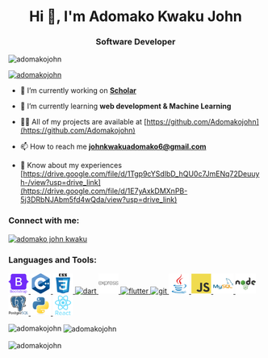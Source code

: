 
<h1 align="center">Hi 👋, I'm Adomako Kwaku John</h1>
<h3 align="center"> Software Developer </h3>

<p align="left"> <img src="https://komarev.com/ghpvc/?username=adomakojohn&label=Profile%20views&color=0e75b6&style=flat" alt="adomakojohn" /> </p>

<p align="left"> <a href="https://github.com/ryo-ma/github-profile-trophy"><img src="https://github-profile-trophy.vercel.app/?username=adomakojohn" alt="adomakojohn" /></a> </p>

- 🔭 I’m currently working on <a href ="https://scholar-p3b1.vercel.app/">**Scholar**<a/>

- 🌱 I’m currently learning **web development & Machine Learning**

- 👨‍💻 All of my projects are available at [https://github.com/Adomakojohn](https://github.com/Adomakojohn)

- 📫 How to reach me **johnkwakuadomako6@gmail.com**

- 📄 Know about my experiences [https://drive.google.com/file/d/1Tgp9cYSdIbD_hQU0c7JmENq72Deuuyh-/view?usp=drive_link](https://drive.google.com/file/d/1E7yAxkDMXnPB-5j3DRbNJAbm5fd4wQda/view?usp=drive_link)

<h3 align="left">Connect with me:</h3>
<p align="left">
<a href="https://linkedin.com/in/adomako john kwaku" target="blank"><img align="center" src="https://raw.githubusercontent.com/rahuldkjain/github-profile-readme-generator/master/src/images/icons/Social/linked-in-alt.svg" alt="adomako john kwaku" height="30" width="40" /></a>
</p>

<h3 align="left">Languages and Tools:</h3>
<p align="left"> <a href="https://getbootstrap.com" target="_blank" rel="noreferrer"> <img src="https://raw.githubusercontent.com/devicons/devicon/master/icons/bootstrap/bootstrap-plain-wordmark.svg" alt="bootstrap" width="40" height="40"/> </a> <a href="https://www.w3schools.com/cpp/" target="_blank" rel="noreferrer"> <img src="https://raw.githubusercontent.com/devicons/devicon/master/icons/cplusplus/cplusplus-original.svg" alt="cplusplus" width="40" height="40"/> </a> <a href="https://www.w3schools.com/css/" target="_blank" rel="noreferrer"> <img src="https://raw.githubusercontent.com/devicons/devicon/master/icons/css3/css3-original-wordmark.svg" alt="css3" width="40" height="40"/> </a> <a href="https://dart.dev" target="_blank" rel="noreferrer"> <img src="https://www.vectorlogo.zone/logos/dartlang/dartlang-icon.svg" alt="dart" width="40" height="40"/> </a> <a href="https://expressjs.com" target="_blank" rel="noreferrer"> <img src="https://raw.githubusercontent.com/devicons/devicon/master/icons/express/express-original-wordmark.svg" alt="express" width="40" height="40"/> </a> <a href="https://flutter.dev" target="_blank" rel="noreferrer"> <img src="https://www.vectorlogo.zone/logos/flutterio/flutterio-icon.svg" alt="flutter" width="40" height="40"/> </a> <a href="https://git-scm.com/" target="_blank" rel="noreferrer"> <img src="https://www.vectorlogo.zone/logos/git-scm/git-scm-icon.svg" alt="git" width="40" height="40"/> </a> <a href="https://www.java.com" target="_blank" rel="noreferrer"> <img src="https://raw.githubusercontent.com/devicons/devicon/master/icons/java/java-original.svg" alt="java" width="40" height="40"/> </a> <a href="https://developer.mozilla.org/en-US/docs/Web/JavaScript" target="_blank" rel="noreferrer"> <img src="https://raw.githubusercontent.com/devicons/devicon/master/icons/javascript/javascript-original.svg" alt="javascript" width="40" height="40"/> </a> <a href="https://www.mysql.com/" target="_blank" rel="noreferrer"> <img src="https://raw.githubusercontent.com/devicons/devicon/master/icons/mysql/mysql-original-wordmark.svg" alt="mysql" width="40" height="40"/> </a> <a href="https://nodejs.org" target="_blank" rel="noreferrer"> <img src="https://raw.githubusercontent.com/devicons/devicon/master/icons/nodejs/nodejs-original-wordmark.svg" alt="nodejs" width="40" height="40"/> </a> <a href="https://www.postgresql.org" target="_blank" rel="noreferrer"> <img src="https://raw.githubusercontent.com/devicons/devicon/master/icons/postgresql/postgresql-original-wordmark.svg" alt="postgresql" width="40" height="40"/> </a> <a href="https://www.python.org" target="_blank" rel="noreferrer"> <img src="https://raw.githubusercontent.com/devicons/devicon/master/icons/python/python-original.svg" alt="python" width="40" height="40"/> </a> <a href="https://reactjs.org/" target="_blank" rel="noreferrer"> <img src="https://raw.githubusercontent.com/devicons/devicon/master/icons/react/react-original-wordmark.svg" alt="react" width="40" height="40"/> </a> </p>

<p><img align="left" src="https://github-readme-stats.vercel.app/api/top-langs?username=adomakojohn&show_icons=true&locale=en&layout=compact" alt="adomakojohn" /></p>

<p>&nbsp;<img align="center" src="https://github-readme-stats.vercel.app/api?username=adomakojohn&show_icons=true&locale=en" alt="adomakojohn" /></p>

<p><img align="center" src="https://github-readme-streak-stats.herokuapp.com/?user=adomakojohn&" alt="adomakojohn" /></p>
